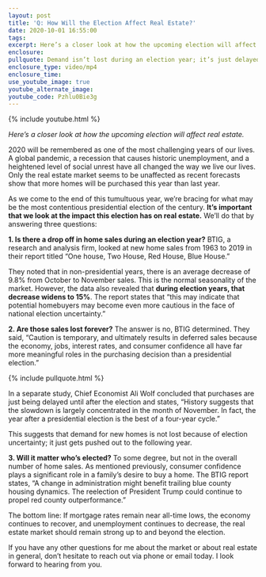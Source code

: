 ```yaml
---
layout: post
title: 'Q: How Will the Election Affect Real Estate?'
date: 2020-10-01 16:55:00
tags:
excerpt: Here’s a closer look at how the upcoming election will affect real estate.
enclosure:
pullquote: Demand isn’t lost during an election year; it’s just delayed.
enclosure_type: video/mp4
enclosure_time:
use_youtube_image: true
youtube_alternate_image:
youtube_code: Pzhlu0Bie3g
---
```


{% include youtube.html %}

*Here’s a closer look at how the upcoming election will affect real estate.*

2020 will be remembered as one of the most challenging years of our lives. A global pandemic, a recession that causes historic unemployment, and a heightened level of social unrest have all changed the way we live our lives. Only the real estate market seems to be unaffected as recent forecasts show that more homes will be purchased this year than last year.

As we come to the end of this tumultuous year, we’re bracing for what may be the most contentious presidential election of the century. **It’s important that we look at the impact this election has on real estate.** We’ll do that by answering three questions:

**1\. Is there a drop off in home sales during an election year?** BTIG, a research and analysis firm, looked at new home sales from 1963 to 2019 in their report titled “One house, Two House, Red House, Blue House.”

They noted that in non-presidential years, there is an average decrease of 9.8% from October to November sales. This is the normal seasonality of the market. However, the data also revealed that **during election years, that decrease widens to 15%**. The report states that “this may indicate that potential homebuyers may become even more cautious in the face of national election uncertainty.”

**2\. Are those sales lost forever?** The answer is no, BTIG determined. They said, “Caution is temporary, and ultimately results in deferred sales because the economy, jobs, interest rates, and consumer confidence all have far more meaningful roles in the purchasing decision than a presidential election.”

{% include pullquote.html %}

In a separate study, Chief Economist Ali Wolf concluded that purchases are just being delayed until after the election and states, “History suggests that the slowdown is largely concentrated in the month of November. In fact, the year after a presidential election is the best of a four-year cycle.”&nbsp;

This suggests that demand for new homes is not lost because of election uncertainty; it just gets pushed out to the following year.

**3\. Will it matter who’s elected?** To some degree, but not in the overall number of home sales. As mentioned previously, consumer confidence plays a significant role in a family’s desire to buy a home. The BTIG report states, “A change in administration might benefit trailing blue county housing dynamics. The reelection of President Trump could continue to propel red county outperformance.”

The bottom line: If mortgage rates remain near all-time lows, the economy continues to recover, and unemployment continues to decrease, the real estate market should remain strong up to and beyond the election.

If you have any other questions for me about the market or about real estate in general, don’t hesitate to reach out via phone or email today. I look forward to hearing from you.